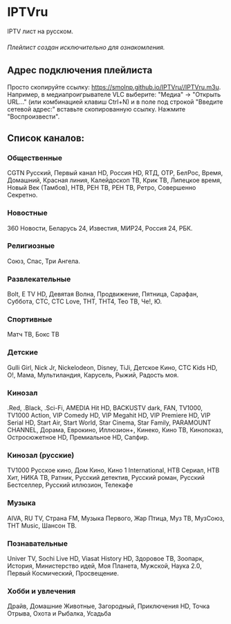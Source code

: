 # IPTVru
IPTV лист на русском.
###### Плейлист создан исключительно для ознакомления.
## Адрес подключения плейлиста
Просто скопируйте ссылку: https://smolnp.github.io/IPTVru//IPTVru.m3u. Например, в медиапроигрывателе VLC выберите: "Медиа" -> "Открыть URL..." (или комбинацией клавиш Ctrl+N) и в поле под строкой "Введите сетевой адрес:" вставьте скопированную ссылку. Нажмите "Воспроизвести".
## Список каналов:
### Общественные
CGTN Русский, Первый канал HD, Россия HD, RTД, ОТР, БелРос, Время, Домашний, Красная линия, Калейдоскоп ТВ, Крик ТВ, Липецкое время, Новый Век (Тамбов), НТВ, РЕН ТВ, РЕН ТВ, Ретро, Совершенно Секретно.
### Новостные
360 Новости, Беларусь 24, Известия, МИР24, Россия 24, РБК.
### Религиозные
Союз, Спас, Три Ангела.
### Развлекательные
Bolt, E TV HD, Девятая Волна, Продвижение, Пятница, Сарафан, Суббота, СТС, СТС Love, ТНТ, ТНТ4, Тео ТВ, Че!, Ю.
### Спортивные
Матч ТВ, Бокс ТВ
### Детские
Gulli Girl, Nick Jr, Nickelodeon, Disney, TiJi, Детское Кино, СТС Kids HD, О!, Мама, Мультиландия, Карусель, Рыжий, Радость моя.
### Кинозал
.Red, .Black, .Sci-Fi, AMEDIA Hit HD, BACKUSTV dark, FAN, TV1000, TV1000 Action, VIP Comedy HD, VIP Megahit HD, VIP Premiere HD, VIP Serial HD, Start Air, Start World, Star Cinema, Star Family, PARAMOUNT CHANNEL, Дорама, Еврокино, Иллюзион+, Кинеко, Кино ТВ, Кинопоказ, Остросюжетное HD, Премиальное HD, Сапфир.
### Кинозал (русские)
TV1000 Русское кино, Дом Кино, Кино 1 International, НТВ Сериал, НТВ Хит, НИКА ТВ, Ратник, Русский детектив, Русский роман, Русский Бестселлер, Русский иллюзион, Телекафе
### Музыка
AIVA, RU TV, Страна FM, Музыка Первого, Жар Птица, Муз ТВ, МузСоюз, ТНТ Music, Шансон ТВ.
### Познавательные
Univer TV, Sochi Live HD, Viasat History HD, Здоровое ТВ, Зоопарк, История, Министерство идей, Моя Планета, Мужской, Наука 2.0, Первый Космический, Просвещение.
### Хобби и увлечения
Драйв, Домашние Животные, Загородный, Приключения HD, Точка Отрыва, Охота и Рыбалка, Усадьба
